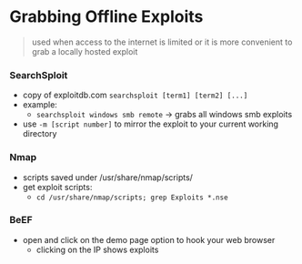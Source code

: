 # Grabbing Offline Exploits
> used when access to the internet is limited or it is more convenient to grab a locally hosted exploit

### SearchSploit
- copy of exploitdb.com
```searchsploit [term1] [term2] [...]```
- example: 
	- ```searchsploit windows smb remote``` -> grabs all windows smb exploits
- use ```-m [script number]``` to mirror the exploit to your current working directory

### Nmap
- scripts saved under /usr/share/nmap/scripts/
- get exploit scripts: 
	- ```cd /usr/share/nmap/scripts; grep Exploits *.nse```

### BeEF
- open and click on the demo page option to hook your web browser
	- clicking on the IP shows exploits

